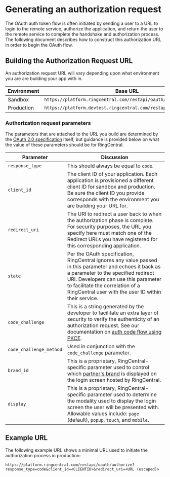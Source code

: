 # Generating an authorization request

The OAuth auth token flow is often initiated by sending a user to a URL to login to the remote service, authorize the application, and return the user to the remote service to complete the handshake and authorization process. The following document describes how to construct this authorization URL in order to begin the OAuth flow. 

## Building the Authorization Request URL

An authorization request URL will vary depending upon what environment you are are building your app with in. 

| Environment | Base URL | 
|-|-|
| Sandbox | `https://platform.ringcentral.com/restapi/oauth/authorize` | 
| Production | `https://platform.devtest.ringcentral.com/restapi/oauth/authorize` | 

### Authorization request parameters

The parameters that are attached to the URL you build are determined by the [OAuth 2.0 specification](https://datatracker.ietf.org/doc/html/rfc6749) itself, but guidance is provided below on what the value of these parameters should be for RingCentral.

| Parameter | Discussion |
|-|-|
| `response_type` | This should always be equal to `code`. | 
| `client_id` | The client ID of your application. Each application is provisioned a different client ID for sandbox and production. Be sure the client ID you provide corresponds with the environment you are building your URL for. | 
| `redirect_uri` | The URI to redirect a user back to when the authorization phase is complete. For security purposes, the URL you specify here must match one of the Redirect URLs you have registered for this corresponding application. | 
| `state` | Per the OAuth specification, RingCentral ignores any value passed in this parameter and echoes it back as a parameter to the specified redirect URI. Developers can use this parameter to facilitate the correlation of a RingCentral user with the user ID within their service. | 
| `code_challenge` | This is a string generated by the developer to facilitate an extra layer of security to verify the authenticity of an authorization request. See our documentation on [auth code flow using PKCE](../auth-code-pkce-flow). | 
| `code_challenge_method` | Used in conjunction with the `code_challenge` parameter. | 
| `brand_id` | This is a proprietary, RingCentral-specific parameter used to control which [partner's brand](../../basics/partners/auth) is displayed on the login screen hosted by RingCentral. | 
| `display` | This is a proprietary, RingCentral-specific parameter used to determine the modality used to display the login screen the user will be presented with. Allowable values include: `page` (default), `popup`, `touch`, and `mobile`. | 

## Example URL

The following example URL shows a minimal URL used to initiate the authorization process in production:

    https://platform.ringcentral.com/restapi/oauth/authorize?response_type=code&client_id=<CLIENTID>&redirect_uri=<URL (escaped)>
